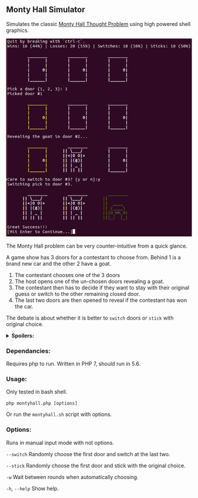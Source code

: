 ## Monty Hall Simulator
Simulates the classic [Monty Hall Thought Problem](https://en.wikipedia.org/wiki/Monty_Hall_problem) using high powered shell graphics.

![Screenshot](/screen_1.png)

The Monty Hall problem can be very counter-intuitive from a quick glance.

A game show has 3 doors for a contestant to choose from.  Behind 1 is a brand new car and the other 2 have a goat.

1. The contestant chooses one of the 3 doors
2. The host opens one of the un-chosen doors revealing a goat.
3. The contestant then has to decide if they want to stay with their original guess or switch to the other remaining closed door.
4. The last two doors are then opened to reveal if the contestant has won the car.

The debate is about whether it is better to `switch` doors or `stick` with original choice.

<details> 
<summary><strong>Spoilers:</strong></summary>
   You should switch as sticking trends to 1 in 3 wins while switching trends to 2 in 3.
   
   **No, it's not 50/50.**
</details>

### Dependancies:
Requires php to run.  Written in PHP 7, should run in 5.6.

### Usage:
Only tested in bash shell.

```
php montyhall.php [options]
```

Or run the `montyhall.sh` script with options.

### Options:
Runs in manual input mode with not options.

`--switch` Randomly choose the first door and switch at the last two.

`--stick` Randomly choose the first door and stick with the original choice.

`-w` Wait between rounds when automatically choosing.

`-h`, `--help` Show help.
